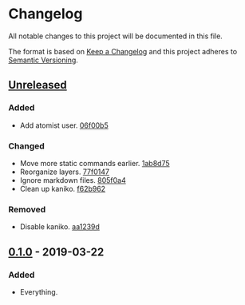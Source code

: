 # Changelog

All notable changes to this project will be documented in this file.

The format is based on [Keep a Changelog](http://keepachangelog.com/)
and this project adheres to [Semantic Versioning](http://semver.org/).

## [Unreleased](https://github.com/atomist/sdm-base/compare/0.1.0...HEAD)

### Added

-   Add atomist user. [06f00b5](https://github.com/atomist/sdm-base/commit/06f00b5f85f4da36ce0c8c9eebd5669d88b7d7da)

### Changed

-   Move more static commands earlier. [1ab8d75](https://github.com/atomist/sdm-base/commit/1ab8d75a7eddec7d0c3aff282c51910d6d5497f3)
-   Reorganize layers. [77f0147](https://github.com/atomist/sdm-base/commit/77f01473581be53212cc7f2ca5c74632a46d1e6c)
-   Ignore markdown files. [805f0a4](https://github.com/atomist/sdm-base/commit/805f0a45e98cdae47e20df829da4e475788b47db)
-   Clean up kaniko. [f62b962](https://github.com/atomist/sdm-base/commit/f62b9626072343ca300e8826a98882b789d945be)

### Removed

-   Disable kaniko. [aa1239d](https://github.com/atomist/sdm-base/commit/aa1239ddd4542ccab4aeb4e4f0c9a4bb6081ccc2)

## [0.1.0](https://github.com/atomist/sdm-base/tree/0.1.0) - 2019-03-22

### Added

-   Everything.
